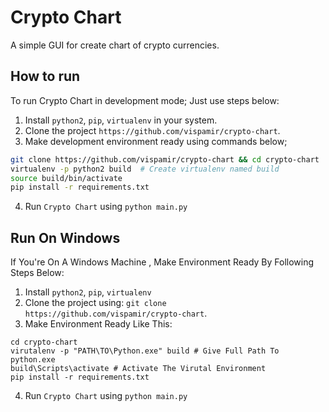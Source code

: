 
# Crypto Chart

A simple GUI for create chart of crypto currencies.

## How to run

To run Crypto Chart in development mode; Just use steps below:

1. Install `python2`, `pip`, `virtualenv` in your system.
2. Clone the project `https://github.com/vispamir/crypto-chart`.
3. Make development environment ready using commands below;

  ```bash
  git clone https://github.com/vispamir/crypto-chart && cd crypto-chart
  virtualenv -p python2 build  # Create virtualenv named build
  source build/bin/activate
  pip install -r requirements.txt
  ```

4. Run `Crypto Chart` using `python main.py`

## Run On Windows

If You're On A Windows Machine , Make Environment Ready By Following Steps Below:
1. Install `python2`, `pip`, `virtualenv` 
2. Clone the project using:  `git clone https://github.com/vispamir/crypto-chart`.
3. Make Environment Ready Like This:
``` Command Prompt
cd crypto-chart
virutalenv -p "PATH\TO\Python.exe" build # Give Full Path To python.exe
build\Scripts\activate # Activate The Virutal Environment
pip install -r requirements.txt
```
4. Run `Crypto Chart` using `python main.py`
